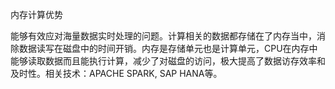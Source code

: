 内存计算优势

能够有效应对海量数据实时处理的问题。计算相关的数据都存储在了内存当中，消除数据读写在磁盘中的时间开销。内存是存储单元也是计算单元，CPU在内存中能够读取数据而且能执行计算，减少了对磁盘的访问，极大提高了数据访存效率和及时性。相关技术：APACHE SPARK, SAP HANA等。
